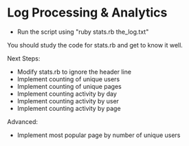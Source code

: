 
# Log Processing & Analytics

* Run the script using "ruby stats.rb the_log.txt"

You should study the code for stats.rb and get to know it well.


Next Steps:

* Modify stats.rb to ignore the header line
* Implement counting of unique users
* Implement counting of unique pages
* Implement counting activity by day
* Implement counting activity by user
* Implement counting activity by page

Advanced:

* Implement most popular page by number of unique users
